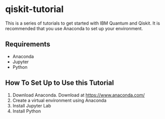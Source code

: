 # qiskit-tutorial
This is a series of tutorials to get started with IBM Quantum and Qiskit. It is recommended that you use Anaconda to set up your environment.

## Requirements
- Anaconda
- Jupyter
- Python

## How To Set Up to Use this Tutorial
1. Download Anaconda. Download at https://www.anaconda.com/
2. Create a virtual environment using Anaconda
3. Install Jupyter Lab
4. Install Python
